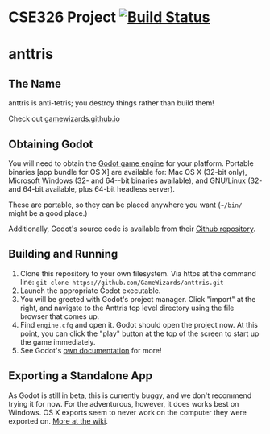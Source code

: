 CSE326 Project [![Build Status](https://travis-ci.org/GameWizards/anttris.svg?branch=unify)](https://travis-ci.org/GameWizards/anttris)
=======

# anttris

## The Name
anttris is anti-tetris; you destroy things rather than build them! 

Check out [gamewizards.github.io](http://gamewizards.github.io)

## Obtaining Godot
You will need to obtain the [Godot game engine](http://www.godotengine.org/wp/download/) for your platform. Portable binaries [app bundle for OS X] are available for: Mac OS X (32-bit only), Microsoft Windows (32- and 64--bit binaries available), and GNU/Linux (32- and 64-bit available, plus 64-bit headless server).

These are portable, so they can be placed anywhere you want (`~/bin/` might be a good place.)  

Additionally, Godot's source code is available from their [Github repository](https://github.com/okamstudio/godot).

## Building and Running
1.  Clone this repository to your own filesystem. Via https at the command line: `git clone https://github.com/GameWizards/anttris.git`
2. Launch the appropriate Godot executable.
3. You will be greeted with Godot's project manager. Click "import" at the right, and navigate to the Anttris top level directory using the file browser that comes up.
4. Find `engine.cfg` and open it. Godot should open the project now. At this point, you can click the "play" button at the top of the screen to start up the game immediately. 
5. See Godot's [own documentation](https://github.com/okamstudio/godot/wiki) for more!

## Exporting a Standalone App
As Godot is still in beta, this is currently buggy, and we don't recommend trying it for now. For the adventurous, however, it does works best on Windows. OS X exports seem to never work on the computer they were exported on. [More at the wiki](https://github.com/okamstudio/godot/wiki/export).


